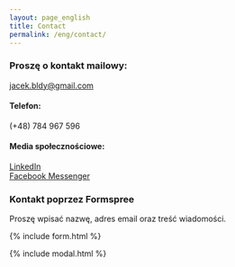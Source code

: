```yaml
---
layout: page_english
title: Contact
permalink: /eng/contact/
---
```

### Proszę o kontakt mailowy:  
jacek.bldy@gmail.com  

#### Telefon:  
(+48) 784 967 596
 
#### Media społecznościowe:  
[LinkedIn](https://www.linkedin.com/in/jacek-blady-47718a118)  
[Facebook Messenger](https://m.me/jacek.blady.9)  

### Kontakt poprzez Formspree

Proszę wpisać nazwę, adres email oraz treść wiadomości.

{% include form.html %}

{% include modal.html %}